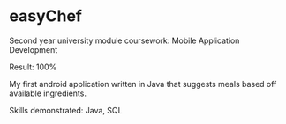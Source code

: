 # easyChef
Second year university module coursework: Mobile Application Development

Result: 100%

My first android application written in Java that suggests meals based off available ingredients. 

Skills demonstrated: Java, SQL
